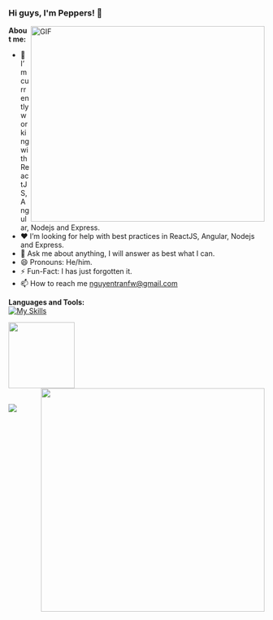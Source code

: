 ### Hi guys, I'm Peppers! 👋

 <img align="right" alt="GIF" src="https://github.com/abhisheknaiidu/abhisheknaiidu/blob/master/code.gif?raw=true" width="460" height="385" />

**About me:** 
- 💪 I’m currently working with ReactJS, Angular, Nodejs and Express.
- ❤️ I’m looking for help with best practices in ReactJS, Angular, Nodejs and Express.
- 💬 Ask me about anything, I will answer as best what I can.
- 😄 Pronouns: He/him.
- ⚡️ Fun-Fact: I has just forgotten it.
- 📫 How to reach me nguyentranfw@gmail.com

**Languages and Tools:**  
[![My Skills](https://skillicons.dev/icons?i=html,css,sass,js,ts,react,redux,angular,nestjs,nodejs,express,postgres,prisma,aws,firebase,git&perline=7)](https://github.com/nguyentran-se)

<img align="left" src="https://github-readme-stats.vercel.app/api/top-langs/?username=nguyentran-se&layout=compact&hide=Rust,less,java,c%23" height=130 />
<img align="right" width=440 heigh=195 src="https://github-readme-stats.vercel.app/api?username=nguyentran-se&theme=react&show_icons=true&include_all_commits=true" />
<br/><br/><br/><br/><br/><br/><br/><br/>



![](https://visitor-badge.glitch.me/badge?page_id=nguyentran-se)
